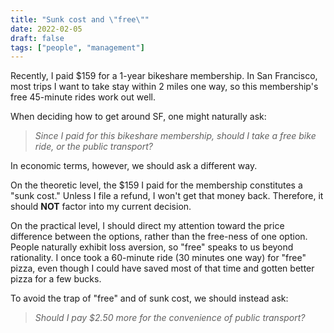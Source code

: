 ```yaml
---
title: "Sunk cost and \"free\""
date: 2022-02-05
draft: false
tags: ["people", "management"]
---
```

Recently, I paid $159 for a 1-year bikeshare membership. In San Francisco, most trips I want to take stay within 2 miles one way, so this membership's free 45-minute rides work out well.

When deciding how to get around SF, one might naturally ask:
> _Since I paid for this bikeshare membership, should I take a free bike ride, or the public transport?_

In economic terms, however, we should ask a different way.

On the theoretic level, the $159 I paid for the membership constitutes a "sunk cost." Unless I file a refund, I won't get that money back. Therefore, it should **NOT** factor into my current decision.

On the practical level, I should direct my attention toward the price difference between the options, rather than the free-ness of one option. People naturally exhibit loss aversion, so "free" speaks to us beyond rationality. I once took a 60-minute ride (30 minutes one way) for "free" pizza, even though I could have saved most of that time and gotten better pizza for a few bucks. 

To avoid the trap of "free" and of sunk cost, we should instead ask:
> _Should I pay $2.50 more for the convenience of public transport?_
